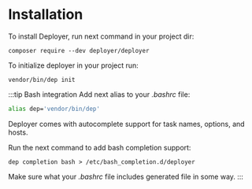 # Installation

To install Deployer, run next command in your project dir:

```
composer require --dev deployer/deployer
```

To initialize deployer in your project run:

```
vendor/bin/dep init
```

:::tip Bash integration
Add next alias to your _.bashrc_ file:

```bash
alias dep='vendor/bin/dep'
```

Deployer comes with autocomplete support for task names, options, and hosts.

Run the next command to add bash completion support:

```
dep completion bash > /etc/bash_completion.d/deployer
```

Make sure what your _.bashrc_ file includes generated file in some way.
:::
